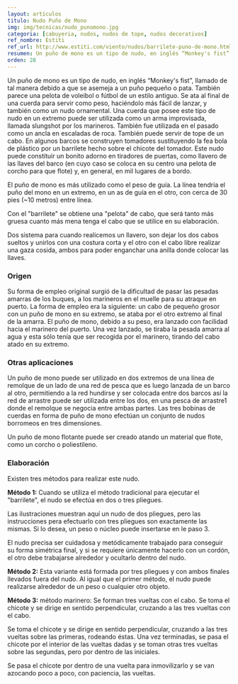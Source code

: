 ```yaml
---
layout: articulos
titulo: Nudo Puño de Mono
img: img/tecnicas/nudo_punomono.jpg
categoria: [cabuyeria, nudos, nudos de tope, nudos decorativos]
ref_nombre: Estiti
ref_url: http://www.estiti.com/viento/nudos/barrilete-puno-de-mono.html
resumen: Un puño de mono es un tipo de nudo, en inglés “Monkey's fist”, llamado de tal manera debido a que se asemeja a un puño pequeño o pata.
orden: 28
---
```

Un puño de mono es un tipo de nudo, en inglés “Monkey's fist”, llamado de tal manera debido a que se asemeja a un puño pequeño o pata. También parece una pelota de voleibol o fútbol de un estilo antiguo. Se ata al final de una cuerda para servir como peso, haciéndolo más fácil de lanzar, y también como un nudo ornamental. Una cuerda que posee este tipo de nudo en un extremo puede ser utilizada como un arma improvisada, llamada slungshot por los marineros. También fue utilizada en el pasado como un ancla en escaladas de roca. También puede servir de tope de un cabo. En algunos barcos se construyen tomadores sustituyendo la fea bola de plástico por un barrilete hecho sobre el chicote del tomador. Este nudo puede constituir un bonito adorno en tiradores de puertas, como llavero de las llaves del barco (en cuyo caso se coloca en su centro una pelota de corcho para que flote) y, en general, en mil lugares de a bordo.

El puño de mono es más utilizado como el peso de guía. La línea tendría el puño del mono en un extremo, en un as de guía en el otro, con cerca de 30 pies (~10 metros) entre línea.

Con el "barrilete" se obtiene una "pelota" de cabo, que será tanto más gruesa cuanto más mena tenga el cabo que se utilice en su elaboración.

Dos sistema para cuando realicemos un llavero, son dejar los dos cabos sueltos y unirlos con una costura corta y el otro con el cabo libre realizar una gaza cosida, ambos para poder enganchar una anilla donde colocar las llaves.

### Origen

Su forma de empleo original surgió de la dificultad de pasar las pesadas amarras de los buques, a los marineros en el muelle para su atraque en puerto. La forma de empleo era la siguiente: un cabo de pequeño grosor con un puño de mono en su extremo, se ataba por el otro extremo al final de la amarra. El puño de mono, debido a su peso, era lanzado con facilidad hacia el marinero del puerto. Una vez lanzado, se tiraba la pesada amarra al agua y esta sólo tenía que ser recogida por el marinero, tirando del cabo atado en su extremo.

### Otras aplicaciones

Un puño de mono puede ser utilizado en dos extremos de una línea de remolque de un lado de una red de pesca que es luego lanzada de un barco al otro, permitiendo a la red hundirse y ser colocada entre dos barcos así la red de arrastre puede ser utilizada entre los dos, en una pesca de arrastre1 donde el remolque se negocia entre ambas partes. Las tres bobinas de cuerdas en forma de puño de mono efectúan un conjunto de nudos borromeos en tres dimensiones.

Un puño de mono flotante puede ser creado atando un material que flote, como un corcho o poliestileno.

### Elaboración

Existen tres métodos para realizar este nudo.

**Método 1:** Cuando se utiliza el método tradicional para ejecutar el "barrilete", el nudo se efectúa en dos o tres pliegues.

Las ilustraciones muestran aquí un nudo de dos pliegues, pero las instrucciones pera efectuarlo con tres pliegues son exactamente las mismas. Si lo desea, un peso o núcleo puede insertarse en le paso 3.

El nudo precisa ser cuidadosa y metódicamente trabajado para conseguir su forma simétrica final, y si se requiere únicamente hacerlo con un cordón, el otro debe trabajarse alrededor y ocultarlo dentro del nudo.

<div class="center">

<amp-img src="{{site.baseurl}}/img/tecnicas/nudo_punomono1.jpg" width="522" height="204" layout="responsive" alt="{{page.titulo}}" class="rounded"></amp-img>

</div>

**Método 2:** Esta variante está formada por tres pliegues y con ambos finales llevados fuera del nudo. Al igual que el primer método, el nudo puede realizarse alrededor de un peso o cualquier otro objeto.

**Método 3:** método marinero: Se forman tres vueltas con el cabo. Se toma el chicote y se dirige en sentido perpendicular, cruzando a las tres vueltas con el cabo.

Se toma el chicote y se dirige en sentido perpendicular, cruzando a las tres vueltas sobre las primeras, rodeando éstas. Una vez terminadas, se pasa el chicote por el interior de las vueltas dadas y se toman otras tres vueltas sobre las segundas, pero por dentro de las iniciales.

Se pasa el chicote por dentro de una vuelta para inmovilizarlo y se van azocando poco a poco, con paciencia, las vueltas.

<div class="center">

<amp-img src="{{site.baseurl}}/img/tecnicas/nudo_punomono2.jpg" width="522" height="204" layout="responsive" alt="{{page.titulo}}" class="rounded"></amp-img>

</div>